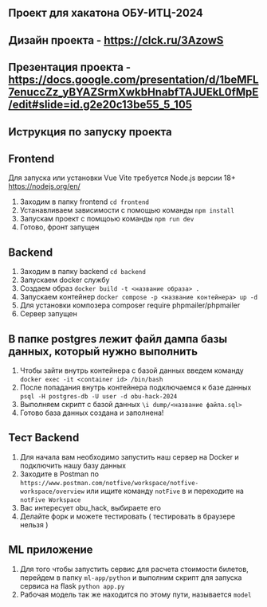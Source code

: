 ## Проект для хакатона ОБУ-ИТЦ-2024

## Дизайн проекта - https://clck.ru/3AzowS

## Презентация проекта - https://docs.google.com/presentation/d/1beMFL7enuccZz_yBYAZSrmXwkbHnabfTAJUEkL0fMpE/edit#slide=id.g2e20c13be55_5_105

## Иструкция по запуску проекта

## Frontend

Для запуска или установки Vue Vite требуется Node.js версии 18+ https://nodejs.org/en/

1. Заходим в папку frontend `cd frontend`
2. Устанавливаем зависимости с помощью команды `npm install`
3. Запускам проект с помщоью команды `npm run dev`
4. Готово, фронт запущен

## Backend

1. Заходим в папку backend `cd backend`
2. Запускаем docker службу
3. Создаем образ `docker build -t <название образа> .`
4. Запускаем контейнер `docker compose -p <название контейнера> up -d`
5. Для установки композера composer require phpmailer/phpmailer
6. Сервер запущен

## В папке postgres лежит файл дампа базы данных, который нужно выполнить

1. Чтобы зайти внутрь контейнера с базой данных введем команду `docker exec -it <container id> /bin/bash`
2. После попадания внутрь контейнера подключаемся к базе данных `psql -H postgres-db -U user -d obu-hack-2024`
3. Выполняем скрипт с базой данных `\i dump/<название файла.sql>`
4. Готово база данных создана и заполнена!

## Тест Backend 
 
1. Для начала вам необходимо запустить наш сервер на Docker и подключить нашу базу данных 
2. Заходите в Postman по `https://www.postman.com/notfive/workspace/notfive-workspace/overview` или ищите команду `notFive` в и переходите на `notFive Workspace` 
3. Вас интересует obu_hack, выбираете его 
4. Делайте форк и можете тестировать ( тестировать в браузере нельзя )

## ML приложение
1. Для того чтобы запустить сервис для расчета стоимости билетов, перейдем в папку `ml-app/python` и выполним скрипт для запуска сервиса на flask `python app.py`
2. Рабочая модель так же находится по этому пути, называется `model`
